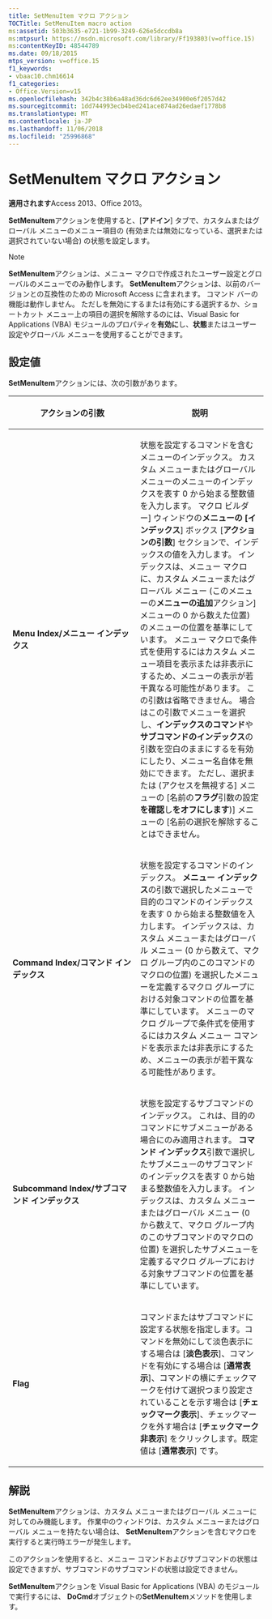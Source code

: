 ```yaml
---
title: SetMenuItem マクロ アクション
TOCTitle: SetMenuItem macro action
ms:assetid: 503b3635-e721-1b99-3249-626e5dccdb8a
ms:mtpsurl: https://msdn.microsoft.com/library/Ff193803(v=office.15)
ms:contentKeyID: 48544789
ms.date: 09/18/2015
mtps_version: v=office.15
f1_keywords:
- vbaac10.chm16614
f1_categories:
- Office.Version=v15
ms.openlocfilehash: 342b4c38b6a48ad36dc6d62ee34900e6f2057d42
ms.sourcegitcommit: 1dd744993ecb4bed241ace874ad26edaef1778b8
ms.translationtype: MT
ms.contentlocale: ja-JP
ms.lasthandoff: 11/06/2018
ms.locfileid: "25996868"
---
```

# <a name="setmenuitem-macro-action"></a>SetMenuItem マクロ アクション

**適用されます**Access 2013、Office 2013。

**SetMenuItem**アクションを使用すると、[**アドイン**] タブで、カスタムまたはグローバル メニューのメニュー項目の (有効または無効になっている、選択または選択されていない場合) の状態を設定します。

> [!NOTE]
> **SetMenuItem**アクションは、メニュー マクロで作成されたユーザー設定とグローバルのメニューでのみ動作します。 **SetMenuItem**アクションは、以前のバージョンとの互換性のための Microsoft Access に含まれます。 コマンド バーの機能は動作しません。 ただしを無効にするまたは有効にする選択するか、ショートカット メニュー上の項目の選択を解除するのには、Visual Basic for Applications (VBA) モジュールのプロパティを**有効に**し、**状態**またはユーザー設定やグローバル メニューを使用することができます。

## <a name="setting"></a>設定値

**SetMenuItem**アクションには、次の引数があります。

<table>
<colgroup>
<col style="width: 50%" />
<col style="width: 50%" />
</colgroup>
<thead>
<tr class="header">
<th><p>アクションの引数</p></th>
<th><p>説明</p></th>
</tr>
</thead>
<tbody>
<tr class="odd">
<td><p><strong>Menu Index/メニュー インデックス</strong></p></td>
<td><p>状態を設定するコマンドを含むメニューのインデックス。 カスタム メニューまたはグローバル メニューのメニューのインデックスを表す 0 から始まる整数値を入力します。 マクロ ビルダー] ウィンドウの<strong>メニューの [インデックス</strong>] ボックス [<strong>アクションの引数</strong>] セクションで、インデックスの値を入力します。 インデックスは、メニュー マクロに、カスタム メニューまたはグローバル メニュー (このメニューの<strong>メニューの追加</strong>アクション] メニューの 0 から数えた位置) のメニューの位置を基準にしています。 メニュー マクロで条件式を使用するにはカスタム メニュー項目を表示または非表示にするため、メニューの表示が若干異なる可能性があります。 この引数は省略できません。 場合はこの引数でメニューを選択し、<strong>インデックスのコマンド</strong>や<strong>サブコマンドのインデックス</strong>の引数を空白のままにするを有効にしたり、メニュー名自体を無効にできます。 ただし、選択または (アクセスを無視する] メニューの [名前の<strong>フラグ</strong>引数の設定<strong>を確認</strong>し<strong>をオフにします</strong>)] メニューの [名前の選択を解除することはできません。</p></td>
</tr>
<tr class="even">
<td><p><strong>Command Index/コマンド インデックス</strong></p></td>
<td><p>状態を設定するコマンドのインデックス。 <strong>メニュー インデックス</strong>の引数で選択したメニューで目的のコマンドのインデックスを表す 0 から始まる整数値を入力します。 インデックスは、カスタム メニューまたはグローバル メニュー (0 から数えて、マクロ グループ内のこのコマンドのマクロの位置) を選択したメニューを定義するマクロ グループにおける対象コマンドの位置を基準にしています。 メニューのマクロ グループで条件式を使用するにはカスタム メニュー コマンドを表示または非表示にするため、メニューの表示が若干異なる可能性があります。</p></td>
</tr>
<tr class="odd">
<td><p><strong>Subcommand Index/サブコマンド インデックス</strong></p></td>
<td><p>状態を設定するサブコマンドのインデックス。 これは、目的のコマンドにサブメニューがある場合にのみ適用されます。 <strong>コマンド インデックス</strong>引数で選択したサブメニューのサブコマンドのインデックスを表す 0 から始まる整数値を入力します。 インデックスは、カスタム メニューまたはグローバル メニュー (0 から数えて、マクロ グループ内のこのサブコマンドのマクロの位置) を選択したサブメニューを定義するマクロ グループにおける対象サブコマンドの位置を基準にしています。</p></td>
</tr>
<tr class="even">
<td><p><strong>Flag</strong></p></td>
<td><p>コマンドまたはサブコマンドに設定する状態を指定します。コマンドを無効にして淡色表示にする場合は [<strong>淡色表示</strong>]、コマンドを有効にする場合は [<strong>通常表示</strong>]、コマンドの横にチェックマークを付けて選択つまり設定されていることを示す場合は [<strong>チェックマーク表示</strong>]、チェックマークを外す場合は [<strong>チェックマーク非表示</strong>] をクリックします。既定値は [<strong>通常表示</strong>] です。</p></td>
</tr>
</tbody>
</table>


## <a name="remarks"></a>解説

**SetMenuItem**アクションは、カスタム メニューまたはグローバル メニューに対してのみ機能します。 作業中のウィンドウは、カスタム メニューまたはグローバル メニューを持たない場合は、 **SetMenuItem**アクションを含むマクロを実行すると実行時エラーが発生します。

このアクションを使用すると、メニュー コマンドおよびサブコマンドの状態は設定できますが、サブコマンドのサブコマンドの状態は設定できません。

**SetMenuItem**アクションを Visual Basic for Applications (VBA) のモジュールで実行するには、 **DoCmd**オブジェクトの**SetMenuItem**メソッドを使用します。

